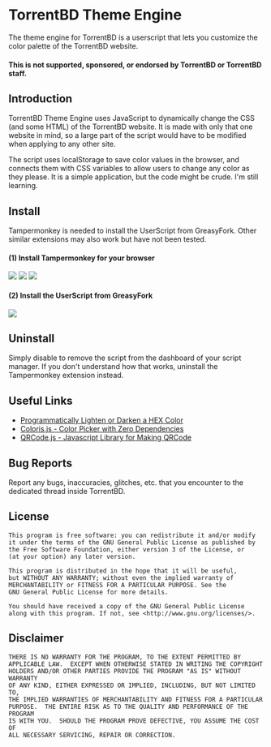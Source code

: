 # TorrentBD Theme Engine

The theme engine for TorrentBD is a userscript that lets you customize the color palette of the TorrentBD website.

#### This is not supported, sponsored, or endorsed by TorrentBD or TorrentBD staff.

## Introduction

TorrentBD Theme Engine uses JavaScript to dynamically change the CSS (and some HTML) of the TorrentBD website. It is made with only that one website in mind, so a large part of the script would have to be modified when applying to any other site.

The script uses localStorage to save color values in the browser, and connects them with CSS variables to allow users to change any color as they please. It is a simple application, but the code might be crude. I'm still learning.

## Install

Tampermonkey is needed to install the UserScript from GreasyFork. Other similar extensions may also work but have not been tested.

#### (1) Install Tampermonkey for your browser
[![](https://img.shields.io/badge/Google%20Chrome-%231a73e8)](https://chrome.google.com/webstore/detail/dhdgffkkebhmkfjojejmpbldmpobfkfo)
[![](https://img.shields.io/badge/Mozilla%20Firefox-%23ff5f3a)](https://addons.mozilla.org/en-US/firefox/addon/tampermonkey/)
[![](https://img.shields.io/badge/Microsoft%20Edge-%232cfbcd)](https://microsoftedge.microsoft.com/addons/detail/iikmkjmpaadaobahmlepeloendndfphd)

#### (2) Install the UserScript from GreasyFork
[![](https://img.shields.io/badge/UserScript-%23aa1010)](https://greasyfork.org/en/scripts/440627-torrentbd-theme-engine)

## Uninstall

Simply disable to remove the script from the dashboard of your script manager. If you don't understand how that works, uninstall the Tampermonkey extension instead.

## Useful Links

- [Programmatically Lighten or Darken a HEX Color](https://stackoverflow.com/a/57401891/14312937)
- [Coloris.js - Color Picker with Zero Dependencies](https://coloris.js.org/)
- [QRCode.js - Javascript Library for Making QRCode](https://davidshimjs.github.io/qrcodejs/)

## Bug Reports

Report any bugs, inaccuracies, glitches, etc. that you encounter to the dedicated thread inside TorrentBD.

## License

    This program is free software: you can redistribute it and/or modify
    it under the terms of the GNU General Public License as published by
    the Free Software Foundation, either version 3 of the License, or
    (at your option) any later version.

    This program is distributed in the hope that it will be useful,
    but WITHOUT ANY WARRANTY; without even the implied warranty of
    MERCHANTABILITY or FITNESS FOR A PARTICULAR PURPOSE. See the
    GNU General Public License for more details.

    You should have received a copy of the GNU General Public License
    along with this program. If not, see <http://www.gnu.org/licenses/>.

## Disclaimer

    THERE IS NO WARRANTY FOR THE PROGRAM, TO THE EXTENT PERMITTED BY
    APPLICABLE LAW.  EXCEPT WHEN OTHERWISE STATED IN WRITING THE COPYRIGHT
    HOLDERS AND/OR OTHER PARTIES PROVIDE THE PROGRAM "AS IS" WITHOUT WARRANTY
    OF ANY KIND, EITHER EXPRESSED OR IMPLIED, INCLUDING, BUT NOT LIMITED TO,
    THE IMPLIED WARRANTIES OF MERCHANTABILITY AND FITNESS FOR A PARTICULAR
    PURPOSE.  THE ENTIRE RISK AS TO THE QUALITY AND PERFORMANCE OF THE PROGRAM
    IS WITH YOU.  SHOULD THE PROGRAM PROVE DEFECTIVE, YOU ASSUME THE COST OF
    ALL NECESSARY SERVICING, REPAIR OR CORRECTION.
